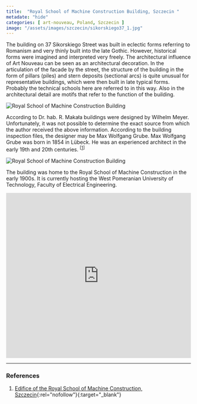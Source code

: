 ```yaml
---
title:  "Royal School of Machine Construction Building, Szczecin "
metadate: "hide"
categories: [ art-nouveau, Poland, Szczecin ]
image: "/assets/images/szczecin/sikorskiego37_1.jpg"
---
```

The building on 37 Sikorskiego Street was built in eclectic forms referring to Romanism and very thinly built into the late Gothic. However, historical forms were imagined and interpreted very freely. The architectural influence of Art Nouveau can be seen as an architectural decoration. In the articulation of the facade by the street, the structure of the building in the form of pillars (piles) and stern deposits (sectional arcs) is quite unusual for representative buildings, which were then built in late typical forms. Probably the technical schools here are referred to in this way. Also in the architectural detail are motifs that refer to the function of the building.

![Royal School of Machine Construction Building]({{site.baseurl}}/assets/images/szczecin/sikorskiego37_2.jpg) 

According to Dr. hab. R. Makała buildings were designed by Wilhelm Meyer. Unfortunately, it was not possible to determine the exact source from which the author received the above information. According to the building inspection files, the designer may be Max Wolfgang Grube. Max Wolfgang Grube was born in 1854 in Lübeck. He was an experienced architect in the early 19th and 20th centuries. <sup>[[1](#references)]</sup>

![Royal School of Machine Construction Building]({{site.baseurl}}/assets/images/szczecin/sikorskiego_37_2.jpg)

The building was home to the Royal School of Machine Construction in the early 1900s. It is currently hosting the West Pomeranian University of Technology, Faculty of Electrical Engineering.

<iframe src="https://www.google.com/maps/embed?pb=!4v1590075097755!6m8!1m7!1s3k3DQbVfjSaxGDN3bBTtgA!2m2!1d53.42497806628658!2d14.53369903569726!3f144.16395261710178!4f26.026398272328734!5f0.7820865974627469" width="100%" height="450" frameborder="0" style="border:0;" allowfullscreen="" aria-hidden="false" tabindex="0"></iframe>

<hr name="references">

### References
1. [Edifice of the Royal School of Machine Construction, Szczecin](https://zabytek.pl/pl/obiekty/szczecin-krolewska-szkola-budowy-maszyn-ob-zachodniopomorski-u){:rel="nofollow"}{:target="_blank"}